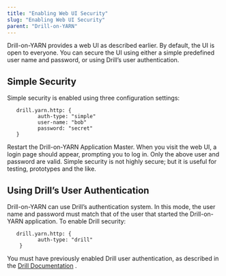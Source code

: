 ```yaml
---
title: "Enabling Web UI Security"
slug: "Enabling Web UI Security"
parent: "Drill-on-YARN"
---
```


Drill-on-YARN provides a web UI as described earlier. By default, the UI is open to everyone.
You can secure the UI using either a simple predefined user name and password, or using
Drill’s user authentication.

## Simple Security
Simple security is enabled using three configuration settings:

       drill.yarn.http: {
              auth-type: "simple"
              user-name: "bob"
              password: "secret"
       }

Restart the Drill-on-YARN Application Master. When you visit the web UI, a login page should
appear, prompting you to log in. Only the above user and password are valid. Simple security is not highly secure; but it is useful for testing, prototypes and the like.

## Using Drill’s User Authentication
Drill-on-YARN can use Drill’s authentication system. In this mode, the user name and password
must match that of the user that started the Drill-on-YARN application. To enable Drill security:

       drill.yarn.http: {
              auth-type: "drill"
        }

You must have previously enabled Drill user authentication, as described in the [Drill
Documentation]({{site.baseurl}}/docs/configuring-plain-security/) .
